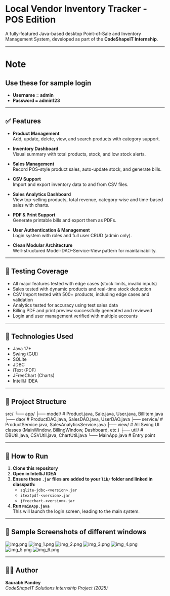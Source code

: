 # Local Vendor Inventory Tracker - POS Edition

A fully-featured Java-based desktop Point-of-Sale and Inventory Management System, developed as part of the **CodeShapeIT Internship**.

----
# Note
## Use these for sample login
- **Username = admin**
- **Password = admin123**

------

## ✅ Features

- **Product Management**  
  Add, update, delete, view, and search products with category support.

- **Inventory Dashboard**  
  Visual summary with total products, stock, and low stock alerts.

- **Sales Management**  
  Record POS-style product sales, auto-update stock, and generate bills.

- **CSV Support**  
  Import and export inventory data to and from CSV files.

- **Sales Analytics Dashboard**  
  View top-selling products, total revenue, category-wise and time-based sales with charts.

- **PDF & Print Support**  
  Generate printable bills and export them as PDFs.

- **User Authentication & Management**  
  Login system with roles and full user CRUD (admin only).

- **Clean Modular Architecture**  
  Well-structured Model-DAO-Service-View pattern for maintainability.

---

## 🧪 Testing Coverage

- All major features tested with edge cases (stock limits, invalid inputs)
- Sales tested with dynamic products and real-time stock deduction
- CSV Import tested with 500+ products, including edge cases and validation
- Analytics tested for accuracy using test sales data
- Billing PDF and print preview successfully generated and reviewed
- Login and user management verified with multiple accounts

---

## 🧱 Technologies Used

- Java 17+
- Swing (GUI)
- SQLite
- JDBC
- iText (PDF)
- JFreeChart (Charts)
- IntelliJ IDEA

---

## 📂 Project Structure

src/
└── app/
├── model/ # Product.java, Sale.java, User.java, BillItem.java
├── dao/ # ProductDAO.java, SalesDAO.java, UserDAO.java
├── service/ # ProductService.java, SalesAnalyticsService.java
├── view/ # All Swing UI classes (MainWindow, BillingWindow, Dashboard, etc.)
├── util/ # DBUtil.java, CSVUtil.java, ChartUtil.java
└── MainApp.java # Entry point


---

## 🚀 How to Run

1. **Clone this repository**
2. **Open in IntelliJ IDEA**
3. **Ensure these `.jar` files are added to your `lib/` folder and linked in classpath:**
    - `sqlite-jdbc-<version>.jar`
    - `itextpdf-<version>.jar`
    - `jfreechart-<version>.jar`
4. **Run `MainApp.java`**  
   This will launch the login screen, leading to the main system.

---

## 📸 Sample Screenshots of different windows

![img.png](img.png)
![img_1.png](img_1.png)
![img_2.png](img_2.png)
![img_3.png](img_3.png)
![img_4.png](img_4.png)
![img_5.png](img_5.png)
![img_6.png](img_6.png)



---

## 👨‍💻 Author


**Saurabh Pandey**  
*CodeShapeIT Solutions Internship Project (2025)*

